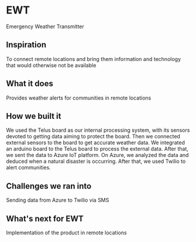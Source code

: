 # EWT
Emergency Weather Transmitter 

## Inspiration
To connect remote locations and bring them information and technology that would otherwise not be available
## What it does
Provides weather alerts for communities in remote locations
## How we built it
We used the Telus board as our internal processing system, with its sensors devoted to getting data aiming to protect the board. Then we connected external sensors to the board to get accurate weather data. We integrated an arduino board to the Telus board to process the external data. After that, we sent the data to Azure IoT platform. On Azure, we analyzed the data and deduced when a natural disaster is occurring. After that, we used Twilio to alert communities.
## Challenges we ran into
Sending data from Azure to Twilio via SMS
## What's next for EWT
Implementation of the product in remote locations
